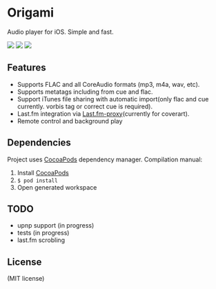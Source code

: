 Origami
=============

Audio player for iOS. Simple and fast.

[![](http://ap4y.github.com/origami3.PNG)](http://ap4y.github.com/origami3.PNG)
[![](http://ap4y.github.com/origami1.PNG)](http://ap4y.github.com/origami1.PNG)
[![](http://ap4y.github.com/origami2.PNG)](http://ap4y.github.com/origami2.PNG)

Features
-------

- Supports FLAC and all CoreAudio formats (mp3, m4a, wav, etc).
- Supports metatags including from cue and flac.
- Support iTunes file sharing with automatic import(only flac and cue currently. vorbis tag or correct cue is required).
- Last.fm integration via [Last.fm-proxy](https://github.com/ap4y/Last.fm-proxy)(currently for coverart).
- Remote control and background play

Dependencies
-------

Project uses [CocoaPods](https://github.com/CocoaPods/CocoaPods) dependency manager. Compilation manual:

  1. Install [CocoaPods](https://github.com/CocoaPods/CocoaPods)
  2. `$ pod install`
  3. Open generated workspace


TODO
-------

- upnp support (in progress)
- tests (in progress)
- last.fm scrobling

License
-------
(MIT license)
